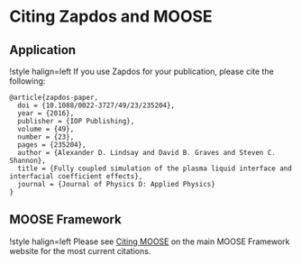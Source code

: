 # Citing Zapdos and MOOSE

## Application

!style halign=left
If you use Zapdos for your publication, please cite the following:

```
@article{zapdos-paper,
  doi = {10.1088/0022-3727/49/23/235204},
  year = {2016},
  publisher = {IOP Publishing},
  volume = {49},
  number = {23},
  pages = {235204},
  author = {Alexander D. Lindsay and David B. Graves and Steven C. Shannon},
  title = {Fully coupled simulation of the plasma liquid interface and interfacial coefficient effects},
  journal = {Journal of Physics D: Applied Physics}
}
```

## MOOSE Framework

!style halign=left
Please see [Citing MOOSE](https://mooseframework.inl.gov/citing.html) on the
main MOOSE Framework website for the most current citations.
